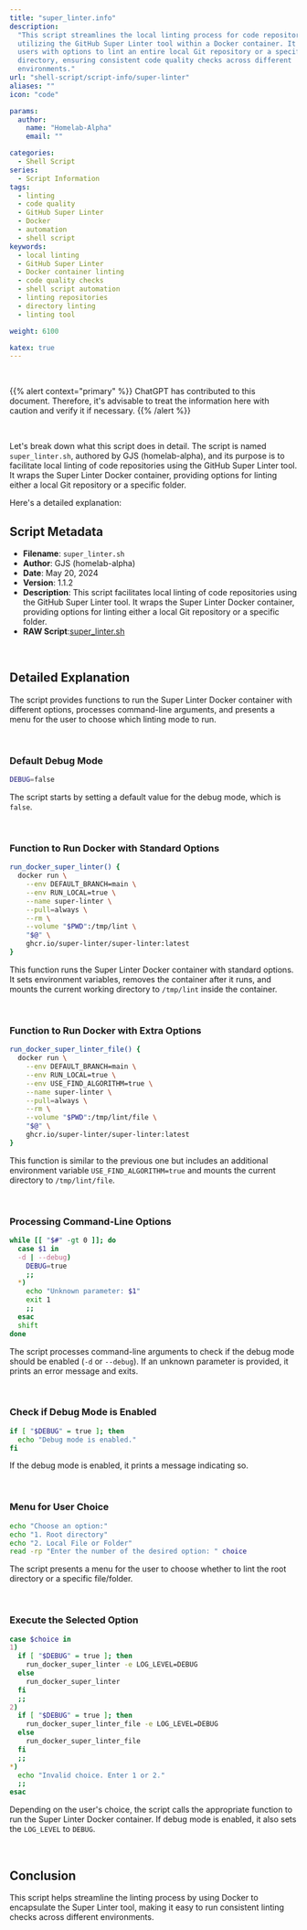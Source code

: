 ```yaml
---
title: "super_linter.info"
description:
  "This script streamlines the local linting process for code repositories by
  utilizing the GitHub Super Linter tool within a Docker container. It provides
  users with options to lint an entire local Git repository or a specific
  directory, ensuring consistent code quality checks across different
  environments."
url: "shell-script/script-info/super-linter"
aliases: ""
icon: "code"

params:
  author:
    name: "Homelab-Alpha"
    email: ""

categories:
  - Shell Script
series:
  - Script Information
tags:
  - linting
  - code quality
  - GitHub Super Linter
  - Docker
  - automation
  - shell script
keywords:
  - local linting
  - GitHub Super Linter
  - Docker container linting
  - code quality checks
  - shell script automation
  - linting repositories
  - directory linting
  - linting tool

weight: 6100

katex: true
---
```


<br />

{{% alert context="primary" %}}
ChatGPT has contributed to this document. Therefore, it's advisable to treat the
information here with caution and verify it if necessary. {{% /alert %}}

<br />

Let's break down what this script does in detail. The script is named
`super_linter.sh`, authored by GJS (homelab-alpha), and its purpose is to
facilitate local linting of code repositories using the GitHub Super Linter
tool. It wraps the Super Linter Docker container, providing options for linting
either a local Git repository or a specific folder.

Here's a detailed explanation:

## Script Metadata

- **Filename**: `super_linter.sh`
- **Author**: GJS (homelab-alpha)
- **Date**: May 20, 2024
- **Version**: 1.1.2
- **Description**: This script facilitates local linting of code repositories
  using the GitHub Super Linter tool. It wraps the Super Linter Docker
  container, providing options for linting either a local Git repository or a
  specific folder.
- **RAW Script**:[super_linter.sh]

<br />

## Detailed Explanation

The script provides functions to run the Super Linter Docker container with
different options, processes command-line arguments, and presents a menu for the
user to choose which linting mode to run.

<br />

### Default Debug Mode

```bash
DEBUG=false
```

The script starts by setting a default value for the debug mode, which is
`false`.

<br />

### Function to Run Docker with Standard Options

```bash
run_docker_super_linter() {
  docker run \
    --env DEFAULT_BRANCH=main \
    --env RUN_LOCAL=true \
    --name super-linter \
    --pull=always \
    --rm \
    --volume "$PWD":/tmp/lint \
    "$@" \
    ghcr.io/super-linter/super-linter:latest
}
```

This function runs the Super Linter Docker container with standard options. It
sets environment variables, removes the container after it runs, and mounts the
current working directory to `/tmp/lint` inside the container.

<br />

### Function to Run Docker with Extra Options

```bash
run_docker_super_linter_file() {
  docker run \
    --env DEFAULT_BRANCH=main \
    --env RUN_LOCAL=true \
    --env USE_FIND_ALGORITHM=true \
    --name super-linter \
    --pull=always \
    --rm \
    --volume "$PWD":/tmp/lint/file \
    "$@" \
    ghcr.io/super-linter/super-linter:latest
}
```

This function is similar to the previous one but includes an additional
environment variable `USE_FIND_ALGORITHM=true` and mounts the current directory
to `/tmp/lint/file`.

<br />

### Processing Command-Line Options

```bash
while [[ "$#" -gt 0 ]]; do
  case $1 in
  -d | --debug)
    DEBUG=true
    ;;
  *)
    echo "Unknown parameter: $1"
    exit 1
    ;;
  esac
  shift
done
```

The script processes command-line arguments to check if the debug mode should be
enabled (`-d` or `--debug`). If an unknown parameter is provided, it prints an
error message and exits.

<br />

### Check if Debug Mode is Enabled

```bash
if [ "$DEBUG" = true ]; then
  echo "Debug mode is enabled."
fi
```

If the debug mode is enabled, it prints a message indicating so.

<br />

### Menu for User Choice

```bash
echo "Choose an option:"
echo "1. Root directory"
echo "2. Local File or Folder"
read -rp "Enter the number of the desired option: " choice
```

The script presents a menu for the user to choose whether to lint the root
directory or a specific file/folder.

<br />

### Execute the Selected Option

```bash
case $choice in
1)
  if [ "$DEBUG" = true ]; then
    run_docker_super_linter -e LOG_LEVEL=DEBUG
  else
    run_docker_super_linter
  fi
  ;;
2)
  if [ "$DEBUG" = true ]; then
    run_docker_super_linter_file -e LOG_LEVEL=DEBUG
  else
    run_docker_super_linter_file
  fi
  ;;
*)
  echo "Invalid choice. Enter 1 or 2."
  ;;
esac
```

Depending on the user's choice, the script calls the appropriate function to run
the Super Linter Docker container. If debug mode is enabled, it also sets the
`LOG_LEVEL` to `DEBUG`.

<br />

## Conclusion

This script helps streamline the linting process by using Docker to encapsulate
the Super Linter tool, making it easy to run consistent linting checks across
different environments.

[super_linter.sh]:
  https://raw.githubusercontent.com/homelab-alpha/shell-script/main/scripts/super_linter.sh
